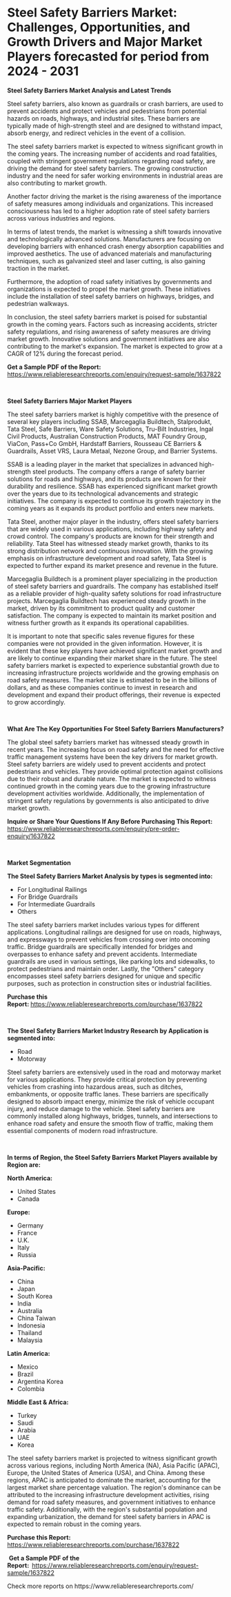 <p><h1>Steel Safety Barriers Market: Challenges, Opportunities, and Growth Drivers and Major Market Players forecasted for period from 2024 - 2031</h1></p><p><strong>Steel Safety Barriers Market Analysis and Latest Trends</strong></p>
<p><p>Steel safety barriers, also known as guardrails or crash barriers, are used to prevent accidents and protect vehicles and pedestrians from potential hazards on roads, highways, and industrial sites. These barriers are typically made of high-strength steel and are designed to withstand impact, absorb energy, and redirect vehicles in the event of a collision.</p><p>The steel safety barriers market is expected to witness significant growth in the coming years. The increasing number of accidents and road fatalities, coupled with stringent government regulations regarding road safety, are driving the demand for steel safety barriers. The growing construction industry and the need for safer working environments in industrial areas are also contributing to market growth.</p><p>Another factor driving the market is the rising awareness of the importance of safety measures among individuals and organizations. This increased consciousness has led to a higher adoption rate of steel safety barriers across various industries and regions.</p><p>In terms of latest trends, the market is witnessing a shift towards innovative and technologically advanced solutions. Manufacturers are focusing on developing barriers with enhanced crash energy absorption capabilities and improved aesthetics. The use of advanced materials and manufacturing techniques, such as galvanized steel and laser cutting, is also gaining traction in the market.</p><p>Furthermore, the adoption of road safety initiatives by governments and organizations is expected to propel the market growth. These initiatives include the installation of steel safety barriers on highways, bridges, and pedestrian walkways.</p><p>In conclusion, the steel safety barriers market is poised for substantial growth in the coming years. Factors such as increasing accidents, stricter safety regulations, and rising awareness of safety measures are driving market growth. Innovative solutions and government initiatives are also contributing to the market's expansion. The market is expected to grow at a CAGR of 12% during the forecast period.</p></p>
<p><strong>Get a Sample PDF of the Report:&nbsp;</strong> <a href="https://www.reliableresearchreports.com/enquiry/request-sample/1637822">https://www.reliableresearchreports.com/enquiry/request-sample/1637822</a></p>
<p>&nbsp;</p>
<p><strong>Steel Safety Barriers Major Market Players</strong></p>
<p><p>The steel safety barriers market is highly competitive with the presence of several key players including SSAB, Marcegaglia Buildtech, Stalprodukt, Tata Steel, Safe Barriers, Ware Safety Solutions, Tru-Bilt Industries, Ingal Civil Products, Australian Construction Products, MAT Foundry Group, ViaCon, Pass+Co GmbH, Hardstaff Barriers, Rousseau CE Barriers & Guardrails, Asset VRS, Laura Metaal, Nezone Group, and Barrier Systems.</p><p>SSAB is a leading player in the market that specializes in advanced high-strength steel products. The company offers a range of safety barrier solutions for roads and highways, and its products are known for their durability and resilience. SSAB has experienced significant market growth over the years due to its technological advancements and strategic initiatives. The company is expected to continue its growth trajectory in the coming years as it expands its product portfolio and enters new markets.</p><p>Tata Steel, another major player in the industry, offers steel safety barriers that are widely used in various applications, including highway safety and crowd control. The company's products are known for their strength and reliability. Tata Steel has witnessed steady market growth, thanks to its strong distribution network and continuous innovation. With the growing emphasis on infrastructure development and road safety, Tata Steel is expected to further expand its market presence and revenue in the future.</p><p>Marcegaglia Buildtech is a prominent player specializing in the production of steel safety barriers and guardrails. The company has established itself as a reliable provider of high-quality safety solutions for road infrastructure projects. Marcegaglia Buildtech has experienced steady growth in the market, driven by its commitment to product quality and customer satisfaction. The company is expected to maintain its market position and witness further growth as it expands its operational capabilities.</p><p>It is important to note that specific sales revenue figures for these companies were not provided in the given information. However, it is evident that these key players have achieved significant market growth and are likely to continue expanding their market share in the future. The steel safety barriers market is expected to experience substantial growth due to increasing infrastructure projects worldwide and the growing emphasis on road safety measures. The market size is estimated to be in the billions of dollars, and as these companies continue to invest in research and development and expand their product offerings, their revenue is expected to grow accordingly.</p></p>
<p>&nbsp;</p>
<p><strong>What Are The Key Opportunities For Steel Safety Barriers Manufacturers?</strong></p>
<p><p>The global steel safety barriers market has witnessed steady growth in recent years. The increasing focus on road safety and the need for effective traffic management systems have been the key drivers for market growth. Steel safety barriers are widely used to prevent accidents and protect pedestrians and vehicles. They provide optimal protection against collisions due to their robust and durable nature. The market is expected to witness continued growth in the coming years due to the growing infrastructure development activities worldwide. Additionally, the implementation of stringent safety regulations by governments is also anticipated to drive market growth.</p></p>
<p><strong>Inquire or Share Your Questions If Any Before Purchasing This Report:</strong> <a href="https://www.reliableresearchreports.com/enquiry/pre-order-enquiry/1637822">https://www.reliableresearchreports.com/enquiry/pre-order-enquiry/1637822</a></p>
<p>&nbsp;</p>
<p><strong>Market Segmentation</strong></p>
<p><strong>The Steel Safety Barriers Market Analysis by types is segmented into:</strong></p>
<p><ul><li>For Longitudinal Railings</li><li>For Bridge Guardrails</li><li>For Intermediate Guardrails</li><li>Others</li></ul></p>
<p><p>The steel safety barriers market includes various types for different applications. Longitudinal railings are designed for use on roads, highways, and expressways to prevent vehicles from crossing over into oncoming traffic. Bridge guardrails are specifically intended for bridges and overpasses to enhance safety and prevent accidents. Intermediate guardrails are used in various settings, like parking lots and sidewalks, to protect pedestrians and maintain order. Lastly, the "Others" category encompasses steel safety barriers designed for unique and specific purposes, such as protection in construction sites or industrial facilities.</p></p>
<p><strong>Purchase this Report:&nbsp;</strong><a href="https://www.reliableresearchreports.com/purchase/1637822">https://www.reliableresearchreports.com/purchase/1637822</a></p>
<p>&nbsp;</p>
<p><strong>The Steel Safety Barriers Market Industry Research by Application is segmented into:</strong></p>
<p><ul><li>Road</li><li>Motorway</li></ul></p>
<p><p>Steel safety barriers are extensively used in the road and motorway market for various applications. They provide critical protection by preventing vehicles from crashing into hazardous areas, such as ditches, embankments, or opposite traffic lanes. These barriers are specifically designed to absorb impact energy, minimize the risk of vehicle occupant injury, and reduce damage to the vehicle. Steel safety barriers are commonly installed along highways, bridges, tunnels, and intersections to enhance road safety and ensure the smooth flow of traffic, making them essential components of modern road infrastructure.</p></p>
<p>&nbsp;</p>
<p><strong>In terms of Region, the Steel Safety Barriers Market Players available by Region are:</strong></p>
<p>
    <p> <strong> North America: </strong>
        <ul>
            <li>United States</li>
            <li>Canada</li>
        </ul>
        </p> 
    <p> <strong> Europe: </strong>
        <ul>
            <li>Germany</li>
            <li>France</li>
            <li>U.K.</li>
            <li>Italy</li>
            <li>Russia</li>
        </ul>
        </p> 
    <p> <strong> Asia-Pacific: </strong>
        <ul>
            <li>China</li>
            <li>Japan</li>
            <li>South Korea</li>
            <li>India</li>
            <li>Australia</li>
            <li>China Taiwan</li>
            <li>Indonesia</li>
            <li>Thailand</li>
            <li>Malaysia</li>
        </ul>
        </p> 
    <p> <strong> Latin America: </strong>
        <ul>
            <li>Mexico</li>
            <li>Brazil</li>
            <li>Argentina Korea</li>
            <li>Colombia</li>
        </ul>
        </p> 
    <p> <strong> Middle East & Africa: </strong>
        <ul>
            <li>Turkey</li>
            <li>Saudi</li>
            <li>Arabia</li>
            <li>UAE</li>
            <li>Korea</li>
        </ul>
    </p>
    </p>
<p><p>The steel safety barriers market is projected to witness significant growth across various regions, including North America (NA), Asia Pacific (APAC), Europe, the United States of America (USA), and China. Among these regions, APAC is anticipated to dominate the market, accounting for the largest market share percentage valuation. The region's dominance can be attributed to the increasing infrastructure development activities, rising demand for road safety measures, and government initiatives to enhance traffic safety. Additionally, with the region's substantial population and expanding urbanization, the demand for steel safety barriers in APAC is expected to remain robust in the coming years.</p></p>
<p><strong>Purchase this Report: </strong><a href="https://www.reliableresearchreports.com/purchase/1637822">https://www.reliableresearchreports.com/purchase/1637822</a></p>
<p>&nbsp;<strong>Get a Sample PDF of the Report:&nbsp;&nbsp;</strong><a href="https://www.reliableresearchreports.com/enquiry/request-sample/1637822">https://www.reliableresearchreports.com/enquiry/request-sample/1637822</a></p>
<p><strong></strong></p>
<p>Check more reports on https://www.reliableresearchreports.com/</p>